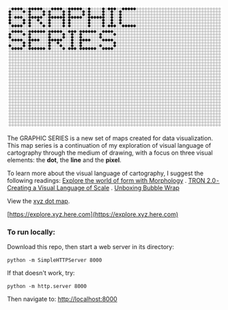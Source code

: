 ![GRAPHIC SERIES](https://raw.githubusercontent.com/sensescape/xyz-dots/master/images/dots-title2.jpg)

The GRAPHIC SERIES is a new set of maps created for data visualization. This map series is a continuation of my exploration of visual language of cartography through the medium of drawing, with a focus on three visual elements: the **dot**, the **line** and the **pixel**.

To learn more about the visual language of cartography, I suggest the following readings:
[Explore the world of form with Morphology](https://www.mapzen.com/blog/morphology/) . 
[TRON 2.0 - Creating a Visual Language of Scale](https://geraldinesarmiento.com/#/tron-creating-a-visual-language-of-scale/) . 
[Unboxing Bubble Wrap](https://www.mapzen.com/blog/bubble-wrap-carto/)

View the [xyz dot map](https://sensescape.github.io/xyz-dots/#12/37.7823/-122.4274).

[https://explore.xyz.here.com](https://explore.xyz.here.com)

### To run locally:

Download this repo, then start a web server in its directory:

    python -m SimpleHTTPServer 8000
    
If that doesn't work, try:

    python -m http.server 8000
    
Then navigate to: [http://localhost:8000](http://localhost:8000)
